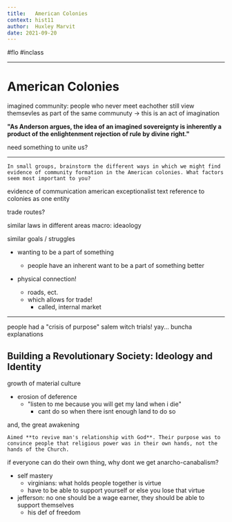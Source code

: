 ```yaml
---
title:   American Colonies
context: hist11
author:  Huxley Marvit
date: 2021-09-20
---
```


#flo  #inclass 

***



# American Colonies

imagined community:
people who never meet eachother still view themsevles as part of the same communuty
-> this is an act of imagination

**"As Anderson argues, the idea of an imagined sovereignty is inherently a product of the enlightenment rejection of rule by divine right."**

need something to unite us?


---
```ad-question
In small groups, brainstorm the different ways in which we might find evidence of community formation in the American colonies. What factors seem most important to you?
```
evidence of communication
american exceptionalist text
reference to colonies as one entity

trade routes?

similar laws in different areas 
macro: ideaology

similar goals / struggles
- wanting to be a part of something
	- people have an inherent want to be a part of something better

- physical connection!
	- roads, ect.
	- which allows for trade!
		- called, internal market

---

people had a "crisis of purpose"
salem witch trials! yay...
buncha explanations


## Building a Revolutionary Society: Ideology and Identity 

growth of material culture
- erosion of deference
	- "listen to me because you will get my land when i die"
		- cant do so when there isnt enough land to do so

and, the great awakening

```ad-def
Aimed **to revive man's relationship with God**. Their purpose was to convince people that religious power was in their own hands, not the hands of the Church.
```


if everyone can do their own thing, why dont we get anarcho-canabalism?

- self mastery
	- virginians: what holds people together is virtue
	- have to be able to support yourself or else you lose that virtue
- jefferson: no one should be a wage earner, they should be able to support themselves
	- his def of freedom

















